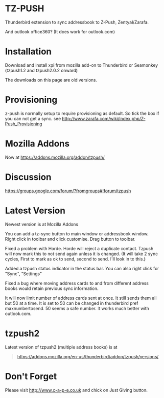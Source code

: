# TZ-PUSH #

Thunderbird extension to sync addressbook to Z-Push, Zentyal/Zarafa.

And outlook office360? (It does work for outlook.com)

# Installation #
Download and install xpi from mozilla add-on to Thunderbird or Seamonkey (tzpush1.2 and tzpush2.0.2 onward)

The downloads on this page are old versions.

# Provisioning #
z-push is normally setup to require provisioning as default. So tick the box if you can not get a sync. see http://www.zarafa.com/wiki/index.php/Z-Push_Provisioning

# Mozilla Addons #
Now at https://addons.mozilla.org/addon/tzpush/

# Discussion #
https://groups.google.com/forum/?fromgroups#!forum/tzpush

# Latest Version #
Newest version is at Mozilla Addons

You can add a tz-sync button to main window or addressbook window. Right click in toolbar and click customise. Drag button to toolbar.

Fixed a problem with Horde. Horde will reject a duplicate contact. Tzpush will now mark this to not send again unless it is changed. (It will take 2 sync cycles, First to mark as ok to send, second to send. I'll look in to this.)

Added a tzpush status indicator in the status bar. You can also right click for "Sync", "Settings"

Fixed a bug where moving address cards to and from different address books would retain previous sync information.

It will now limit number of address cards sent at once. It still sends them all but 50 at a time. It is set to 50 can be changed in thunderbird pref maxnumbertosend. 50 seems a safe number. It works much better with outlook.com.

# tzpush2 #
Latest version of tzpush2 (multiple address books) is at
> https://addons.mozilla.org/en-us/thunderbird/addon/tzpush/versions/


# Don't Forget #

Please visit http://www.c-a-p-e.co.uk and chick on Just Giving button.